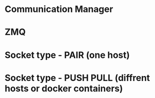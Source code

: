 # Communication Manager

# ZMQ
# Socket type - PAIR (one host)
# Socket type - PUSH PULL (diffrent hosts or docker containers)